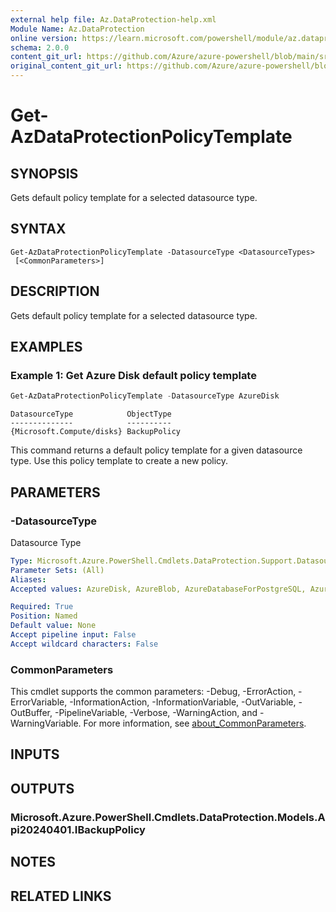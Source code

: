 ```yaml
---
external help file: Az.DataProtection-help.xml
Module Name: Az.DataProtection
online version: https://learn.microsoft.com/powershell/module/az.dataprotection/get-azdataprotectionpolicytemplate
schema: 2.0.0
content_git_url: https://github.com/Azure/azure-powershell/blob/main/src/DataProtection/DataProtection/help/Get-AzDataProtectionPolicyTemplate.md
original_content_git_url: https://github.com/Azure/azure-powershell/blob/main/src/DataProtection/DataProtection/help/Get-AzDataProtectionPolicyTemplate.md
---
```


# Get-AzDataProtectionPolicyTemplate

## SYNOPSIS
Gets default policy template for a selected datasource type.

## SYNTAX

```
Get-AzDataProtectionPolicyTemplate -DatasourceType <DatasourceTypes>
 [<CommonParameters>]
```

## DESCRIPTION
Gets default policy template for a selected datasource type.

## EXAMPLES

### Example 1: Get Azure Disk default policy template
```powershell
Get-AzDataProtectionPolicyTemplate -DatasourceType AzureDisk
```

```output
DatasourceType            ObjectType
--------------            ----------
{Microsoft.Compute/disks} BackupPolicy
```

This command returns a default policy template for a given datasource type.
Use this policy template to create a new policy.

## PARAMETERS

### -DatasourceType
Datasource Type

```yaml
Type: Microsoft.Azure.PowerShell.Cmdlets.DataProtection.Support.DatasourceTypes
Parameter Sets: (All)
Aliases:
Accepted values: AzureDisk, AzureBlob, AzureDatabaseForPostgreSQL, AzureKubernetesService, AzureDatabaseForPGFlexServer, AzureDatabaseForMySQL

Required: True
Position: Named
Default value: None
Accept pipeline input: False
Accept wildcard characters: False
```

### CommonParameters
This cmdlet supports the common parameters: -Debug, -ErrorAction, -ErrorVariable, -InformationAction, -InformationVariable, -OutVariable, -OutBuffer, -PipelineVariable, -Verbose, -WarningAction, and -WarningVariable. For more information, see [about_CommonParameters](http://go.microsoft.com/fwlink/?LinkID=113216).

## INPUTS

## OUTPUTS

### Microsoft.Azure.PowerShell.Cmdlets.DataProtection.Models.Api20240401.IBackupPolicy

## NOTES

## RELATED LINKS
